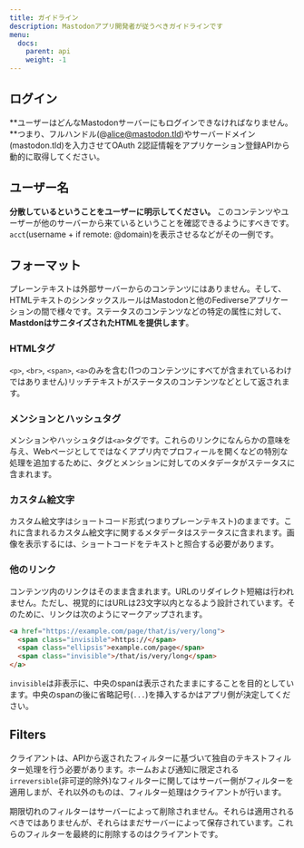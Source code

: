 ```yaml
---
title: ガイドライン
description: Mastodonアプリ開発者が従うべきガイドラインです
menu:
  docs:
    parent: api
    weight: -1
---
```



## ログイン

**ユーザーはどんなMastodonサーバーにもログインできなければなりません。**つまり、フルハンドル(@alice@mastodon.tld)やサーバードメイン(mastodon.tld)を入力させてOAuth 2認証情報をアプリケーション登録APIから動的に取得してください。

## ユーザー名

**分散しているということをユーザーに明示してください。** このコンテンツやユーザーが他のサーバーから来ているということを確認できるようにすべきです。`acct`(username + if remote: @domain)を表示させるなどがその一例です。

## フォーマット

プレーンテキストは外部サーバーからのコンテンツにはありません。そして、HTMLテキストのシンタックスルールはMastodonと他のFediverseアプリケーションの間で様々です。ステータスのコンテンツなどの特定の属性に対して、**MastdonはサニタイズされたHTMLを提供します**。

### HTMLタグ

 `<p>`, `<br>`, `<span>`, `<a>`のみを含む(1つのコンテンツにすべてが含まれているわけではありません)リッチテキストがステータスのコンテンツなどとして返されます。

### メンションとハッシュタグ

メンションやハッシュタグは`<a>`タグです。これらのリンクになんらかの意味を与え、Webページとしてではなくアプリ内でプロフィールを開くなどの特別な処理を追加するために、タグとメンションに対してのメタデータがステータスに含まれます。

### カスタム絵文字

カスタム絵文字はショートコード形式(つまりプレーンテキスト)のままです。これに含まれるカスタム絵文字に関するメタデータはステータスに含まれます。画像を表示するには、ショートコードをテキストと照合する必要があります。

### 他のリンク

コンテンツ内のリンクはそのまま含まれます。URLのリダイレクト短縮は行われません。ただし、視覚的にはURLは23文字以内となるよう設計されています。そのために、リンクは次のようにマークアップされます。

```html
<a href="https://example.com/page/that/is/very/long">
  <span class="invisible">https://</span>
  <span class="ellipsis">example.com/page</span>
  <span class="invisible">/that/is/very/long</span>
</a>
```
`invisible`は非表示に、中央のspanは表示されたままにすることを目的としています。中央のspanの後に省略記号(`...`)を挿入するかはアプリ側が決定してください。

## Filters

クライアントは、APIから返されたフィルターに基づいて独自のテキストフィルター処理を行う必要があります。ホームおよび通知に限定される`irreversible`(非可逆的除外)なフィルターに関してはサーバー側がフィルターを適用しまが、それ以外のものは、フィルター処理はクライアントが行います。

期限切れのフィルターはサーバーによって削除されません。それらは適用されるべきではありませんが、それらはまだサーバーによって保存されています。これらのフィルターを最終的に削除するのはクライアントです。
